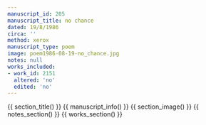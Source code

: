 ```yaml
---
manuscript_id: 205
manuscript_title: no chance
dated: 19/8/1986
circa: ''
method: xerox
manuscript_type: poem
image: poem1986-08-19-no_chance.jpg
notes: null
works_included:
- work_id: 2151
  altered: 'no'
  edited: 'no'
---
```


{{ section_title() }}
{{ manuscript_info() }}
{{ section_image() }}
{{ notes_section() }}
{{ works_section() }}
